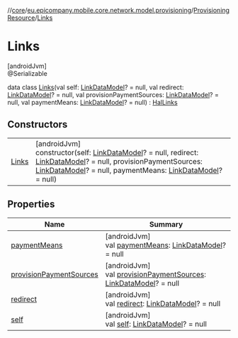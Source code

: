 //[core](../../../../index.md)/[eu.epicompany.mobile.core.network.model.provisioning](../../index.md)/[ProvisioningResource](../index.md)/[Links](index.md)

# Links

[androidJvm]\
@Serializable

data class [Links](index.md)(val self: [LinkDataModel](../../../eu.epicompany.mobile.core.network.hypermedia/-link-data-model/index.md)? = null, val redirect: [LinkDataModel](../../../eu.epicompany.mobile.core.network.hypermedia/-link-data-model/index.md)? = null, val provisionPaymentSources: [LinkDataModel](../../../eu.epicompany.mobile.core.network.hypermedia/-link-data-model/index.md)? = null, val paymentMeans: [LinkDataModel](../../../eu.epicompany.mobile.core.network.hypermedia/-link-data-model/index.md)? = null) : [HalLinks](../../../eu.epicompany.mobile.core.network.hypermedia/-hal-links/index.md)

## Constructors

| | |
|---|---|
| [Links](-links.md) | [androidJvm]<br>constructor(self: [LinkDataModel](../../../eu.epicompany.mobile.core.network.hypermedia/-link-data-model/index.md)? = null, redirect: [LinkDataModel](../../../eu.epicompany.mobile.core.network.hypermedia/-link-data-model/index.md)? = null, provisionPaymentSources: [LinkDataModel](../../../eu.epicompany.mobile.core.network.hypermedia/-link-data-model/index.md)? = null, paymentMeans: [LinkDataModel](../../../eu.epicompany.mobile.core.network.hypermedia/-link-data-model/index.md)? = null) |

## Properties

| Name | Summary |
|---|---|
| [paymentMeans](payment-means.md) | [androidJvm]<br>val [paymentMeans](payment-means.md): [LinkDataModel](../../../eu.epicompany.mobile.core.network.hypermedia/-link-data-model/index.md)? = null |
| [provisionPaymentSources](provision-payment-sources.md) | [androidJvm]<br>val [provisionPaymentSources](provision-payment-sources.md): [LinkDataModel](../../../eu.epicompany.mobile.core.network.hypermedia/-link-data-model/index.md)? = null |
| [redirect](redirect.md) | [androidJvm]<br>val [redirect](redirect.md): [LinkDataModel](../../../eu.epicompany.mobile.core.network.hypermedia/-link-data-model/index.md)? = null |
| [self](self.md) | [androidJvm]<br>val [self](self.md): [LinkDataModel](../../../eu.epicompany.mobile.core.network.hypermedia/-link-data-model/index.md)? = null |
